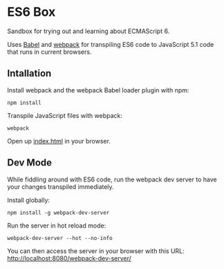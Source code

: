 # ES6 Box

Sandbox for trying out and learning about ECMAScript 6.

Uses [Babel](https://babeljs.io/) and [webpack](http://webpack.github.io/) for transpiling ES6 code to JavaScript 5.1
code that runs in current browsers.

## Intallation

Install webpack and the webpack Babel loader plugin with npm:

    npm install
    
Transpile JavaScript files with webpack:

    webpack
    
Open up [index.html](index.html) in your browser.

## Dev Mode

While fiddling around with ES6 code, run the webpack dev server to have your changes transpiled immediately.

Install globally:

    npm install -g webpack-dev-server
    
Run the server in hot reload mode:

    webpack-dev-server --hot --no-info
    
You can then access the server in your browser with this URL:
[http://localhost:8080/webpack-dev-server/](http://localhost:8080/webpack-dev-server/)